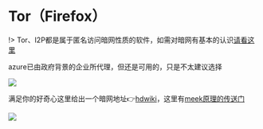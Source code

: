 # Tor（Firefox）

!> Tor、I2P都是属于匿名访问暗网性质的软件，如需对暗网有基本的认识[请看这里](abc/darkweb)

azure已由政府背景的企业所代理，但还是可用的，只是不太建议选择

<!-- ![](https://ipfs.io/ipfs/QmWV4nmWRJL1Yi7jrFdt35tE91fYPTbZ6XMxgV1nqtp1ZU?2.png) -->

![](https://raw.githubusercontent.com/loremwalker/fq-book/master/docs/images/2018-04-29_022846.png)

满足你的好奇心这里给出一个暗网地址:point_right:[hdwiki](https://thehiddenwiki.org/)，这里有[meek原理的传送门](/abc/meek?id=转meek网桥的技术原理)

<!-- ![](http://ipfs.io/ipfs/QmPa9g6SnpvXdDHcy5bYWB3jdkvtiCYe4oU44bznHaKrRX?3.png) -->

![](https://raw.githubusercontent.com/loremwalker/fq-book/master/docs/images/2018-04-29_023357.png)

